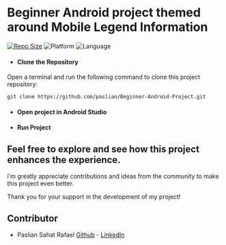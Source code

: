# Beginner Android project themed around Mobile Legend Information
[![Repo Size](https://img.shields.io/github/repo-size/paslian/Beginner-Android-Project.svg)](https://github.com/paslian/Beginner-Android-Project)
![Platform](https://img.shields.io/badge/platform-Android-brightgreen.svg)
![Language](https://img.shields.io/badge/language-Kotlin-orange.svg)

- #### Clone the Repository

Open a terminal and run the following command to clone this project repository:

```
git clone https://github.com/paslian/Beginner-Android-Project.git
```
- #### Open project in Android Studio
- #### Run Project

## Feel free to explore and see how this project enhances the experience.

i'm greatly appreciate contributions and ideas from the community to make this project even better.

Thank you for your support in the development of my project!


## Contributor
- Paslian Sahat Rafael [Github](https://github.com/paslian) - [LinkedIn](https://www.linkedin.com/in/paslian-sahat-rafael-417361244/)

